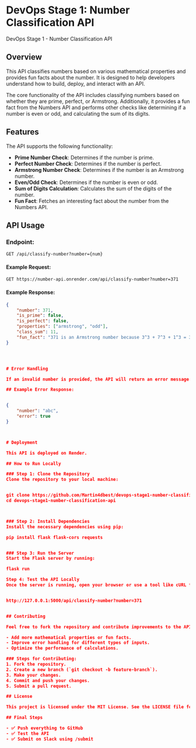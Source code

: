 # DevOps Stage 1: Number Classification API

DevOps Stage 1 - Number Classification API

## Overview
This API classifies numbers based on various mathematical properties and provides fun facts about the number. It is designed to help developers understand how to build, deploy, and interact with an API.

The core functionality of the API includes classifying numbers based on whether they are prime, perfect, or Armstrong. Additionally, it provides a fun fact from the Numbers API and performs other checks like determining if a number is even or odd, and calculating the sum of its digits.

## Features
The API supports the following functionality:
- **Prime Number Check**: Determines if the number is prime.
- **Perfect Number Check**: Determines if the number is perfect.
- **Armstrong Number Check**: Determines if the number is an Armstrong number.
- **Even/Odd Check**: Determines if the number is even or odd.
- **Sum of Digits Calculation**: Calculates the sum of the digits of the number.
- **Fun Fact**: Fetches an interesting fact about the number from the Numbers API.

## API Usage

### Endpoint:
`GET /api/classify-number?number={num}`

#### Example Request:
`GET https://number-api.onrender.com/api/classify-number?number=371`

#### Example Response:
```json
{
    "number": 371,
    "is_prime": false,
    "is_perfect": false,
    "properties": ["armstrong", "odd"],
    "class_sum": 11,
    "fun_fact": "371 is an Armstrong number because 3^3 + 7^3 + 1^3 = 371"
}




# Error Handling

If an invalid number is provided, the API will return an error message:

## Example Error Response:


{
    "number": "abc",
    "error": true
}



# Deployment

This API is deployed on Render.

## How to Run Locally

### Step 1: Clone the Repository
Clone the repository to your local machine:


git clone https://github.com/Martin4dbest/devops-stage1-number-classification-api
cd devops-stage1-number-classification-api



### Step 2: Install Dependencies
Install the necessary dependencies using pip:

pip install flask flask-cors requests


### Step 3: Run the Server
Start the Flask server by running:

flask run

Step 4: Test the API Locally
Once the server is running, open your browser or use a tool like cURL to access the following URL to test the endpoint:


http://127.0.0.1:5000/api/classify-number?number=371


## Contributing

Feel free to fork the repository and contribute improvements to the API. Here are some suggestions for contributions:

- Add more mathematical properties or fun facts.
- Improve error handling for different types of inputs.
- Optimize the performance of calculations.

### Steps for Contributing:
1. Fork the repository.
2. Create a new branch (`git checkout -b feature-branch`).
3. Make your changes.
4. Commit and push your changes.
5. Submit a pull request.

## License

This project is licensed under the MIT License. See the LICENSE file for more details.

## Final Steps

- ✅ Push everything to GitHub
- ✅ Test the API
- ✅ Submit on Slack using /submit
